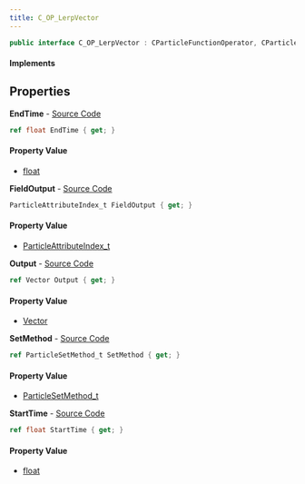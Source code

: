 ```yaml
---
title: C_OP_LerpVector
---
```


```csharp
public interface C_OP_LerpVector : CParticleFunctionOperator, CParticleFunction, ISchemaClass<CParticleFunction>, ISchemaClass<CParticleFunctionOperator>, ISchemaClass<C_OP_LerpVector>, ISchemaField, ISchemaClass, INativeHandle
```

#### Implements

## Properties

**EndTime** - [Source Code](https://github.com/swiftly-solution/swiftlys2/blob/main/managed/src/SwiftlyS2.Generated/Schemas/Interfaces/C_OP_LerpVector.cs#L22)

```csharp
ref float EndTime { get; }
```

#### Property Value

- [float](https://learn.microsoft.com/dotnet/api/system.single)

**FieldOutput** - [Source Code](https://github.com/swiftly-solution/swiftlys2/blob/main/managed/src/SwiftlyS2.Generated/Schemas/Interfaces/C_OP_LerpVector.cs#L16)

```csharp
ParticleAttributeIndex_t FieldOutput { get; }
```

#### Property Value

- [ParticleAttributeIndex_t](/docs/api/shared/schemadefinitions/particleattributeindex_t)

**Output** - [Source Code](https://github.com/swiftly-solution/swiftlys2/blob/main/managed/src/SwiftlyS2.Generated/Schemas/Interfaces/C_OP_LerpVector.cs#L18)

```csharp
ref Vector Output { get; }
```

#### Property Value

- [Vector](/docs/api/shared/natives/vector)

**SetMethod** - [Source Code](https://github.com/swiftly-solution/swiftlys2/blob/main/managed/src/SwiftlyS2.Generated/Schemas/Interfaces/C_OP_LerpVector.cs#L24)

```csharp
ref ParticleSetMethod_t SetMethod { get; }
```

#### Property Value

- [ParticleSetMethod_t](/docs/api/shared/schemadefinitions/particlesetmethod_t)

**StartTime** - [Source Code](https://github.com/swiftly-solution/swiftlys2/blob/main/managed/src/SwiftlyS2.Generated/Schemas/Interfaces/C_OP_LerpVector.cs#L20)

```csharp
ref float StartTime { get; }
```

#### Property Value

- [float](https://learn.microsoft.com/dotnet/api/system.single)

